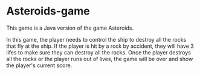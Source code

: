 # Asteroids-game
This game is a Java version of the game Asteroids. 

In this game, the player needs to control the ship to destroy all the rocks that fly at the ship. If the player is hit by a rock by accident, they will have 3 lifes to make sure they can destroy all the rocks. Once the player destroys all the rocks or the player runs out of lives, the game will be over and show the player's current score.
